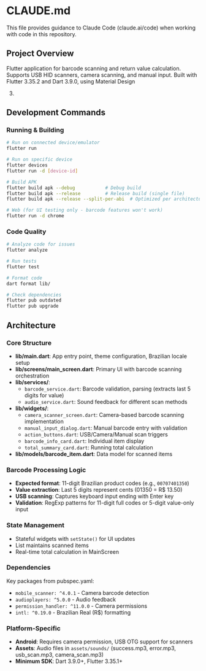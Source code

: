 # CLAUDE.md

This file provides guidance to Claude Code (claude.ai/code) when working with code in this
repository.

## Project Overview

Flutter application for barcode scanning and return value calculation. Supports USB HID scanners,
camera scanning, and manual input. Built with Flutter 3.35.2 and Dart 3.9.0, using Material Design

3.

## Development Commands

### Running & Building

```bash
# Run on connected device/emulator
flutter run

# Run on specific device
flutter devices
flutter run -d [device-id]

# Build APK
flutter build apk --debug           # Debug build
flutter build apk --release         # Release build (single file)
flutter build apk --release --split-per-abi  # Optimized per architecture

# Web (for UI testing only - barcode features won't work)
flutter run -d chrome
```

### Code Quality

```bash
# Analyze code for issues
flutter analyze

# Run tests
flutter test

# Format code
dart format lib/

# Check dependencies
flutter pub outdated
flutter pub upgrade
```

## Architecture

### Core Structure

- **lib/main.dart**: App entry point, theme configuration, Brazilian locale setup
- **lib/screens/main_screen.dart**: Primary UI with barcode scanning orchestration
- **lib/services/**:
    - `barcode_service.dart`: Barcode validation, parsing (extracts last 5 digits for value)
    - `audio_service.dart`: Sound feedback for different scan methods
- **lib/widgets/**:
    - `camera_scanner_screen.dart`: Camera-based barcode scanning implementation
    - `manual_input_dialog.dart`: Manual barcode entry with validation
    - `action_buttons.dart`: USB/Camera/Manual scan triggers
    - `barcode_info_card.dart`: Individual item display
    - `total_summary_card.dart`: Running total calculation
- **lib/models/barcode_item.dart**: Data model for scanned items

### Barcode Processing Logic

- **Expected format**: 11-digit Brazilian product codes (e.g., `00707401350`)
- **Value extraction**: Last 5 digits represent cents (01350 = R$ 13.50)
- **USB scanning**: Captures keyboard input ending with Enter key
- **Validation**: RegExp patterns for 11-digit full codes or 5-digit value-only input

### State Management

- Stateful widgets with `setState()` for UI updates
- List<BarcodeItem> maintains scanned items
- Real-time total calculation in MainScreen

### Dependencies

Key packages from pubspec.yaml:

- `mobile_scanner: ^4.0.1` - Camera barcode detection
- `audioplayers: ^5.0.0` - Audio feedback
- `permission_handler: ^11.0.0` - Camera permissions
- `intl: ^0.19.0` - Brazilian Real (R$) formatting

### Platform-Specific

- **Android**: Requires camera permission, USB OTG support for scanners
- **Assets**: Audio files in `assets/sounds/` (success.mp3, error.mp3, usb_scan.mp3,
  camera_scan.mp3)
- **Minimum SDK**: Dart 3.9.0+, Flutter 3.35.1+